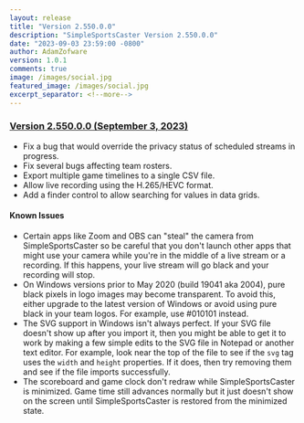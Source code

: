 ```yaml
---
layout: release
title: "Version 2.550.0.0"
description: "SimpleSportsCaster Version 2.550.0.0"
date: "2023-09-03 23:59:00 -0800"
author: AdamZofware
version: 1.0.1
comments: true
image: /images/social.jpg
featured_image: /images/social.jpg
excerpt_separator: <!--more-->
---
```


### [Version 2.550.0.0 (September 3, 2023)]({{page.url}})

* Fix a bug that would override the privacy status of scheduled streams in progress.
* Fix several bugs affecting team rosters.
* Export multiple game timelines to a single CSV file.
* Allow live recording using the H.265/HEVC format.
* Add a finder control to allow searching for values in data grids.

<!--more-->

#### Known Issues

* Certain apps like Zoom and OBS can "steal" the camera from SimpleSportsCaster so be careful that you don't launch other apps that might use your camera while you're in the middle of a live stream or a recording. If this happens, your live stream will go black and your recording will stop.
* On Windows versions prior to May 2020 (build 19041 aka 2004), pure black pixels in logo images may become transparent. To avoid this, either upgrade to the latest version of Windows or avoid using pure black in your team logos. For example, use #010101 instead.
* The SVG support in Windows isn't always perfect. If your SVG file doesn't show up after you import it, then you might be able to get it to work by making a few simple edits to the SVG file in Notepad or another text editor. For example, look near the top of the file to see if the `svg` tag uses the `width` and `height` properties. If it does, then try removing them and see if the file imports successfully.
* The scoreboard and game clock don't redraw while SimpleSportsCaster is minimized. Game time still advances normally but it just doesn't show on the screen until SimpleSportsCaster is restored from the minimized state.
